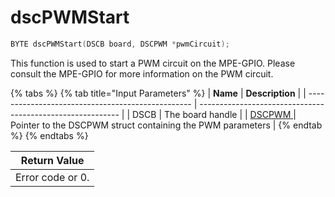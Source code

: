 # dscPWMStart

```c
BYTE dscPWMStart(DSCB board, DSCPWM *pwmCircuit);
```

This function is used to start a PWM circuit on the MPE-GPIO. Please consult the MPE-GPIO for more information on the PWM circuit.

{% tabs %}
{% tab title="Input Parameters" %}
| **Name**                                          | **Description**                                            |
| ------------------------------------------------- | ---------------------------------------------------------- |
| DSCB                                              | The board handle                                           |
| [DSCPWM ](../15.-structure-definitions/dscpwm.md) | Pointer to the DSCPWM struct containing the PWM parameters |
{% endtab %}
{% endtabs %}

| Return Value     |
| ---------------- |
| Error code or 0. |
